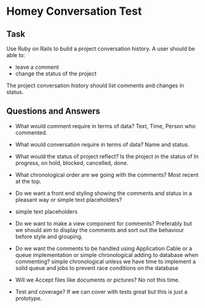 # Homey Conversation Test

## Task

Use Ruby on Rails to build a project conversation history. A user should be able to:

- leave a comment
- change the status of the project

The project conversation history should list comments and changes in status.

## Questions and Answers

- What would comment require in terms of data? Text, Time, Person who commented.
- What would conversation require in terms of data? Name and status.

- What would the status of project reflect? Is the project in the status of In progress, on hold, blocked, cancelled,
  done.

- What chronological order are we going with the comments? Most recent at the top.

- Do we want a front end styling showing the comments and status in a pleasant way or simple text placeholders? 
- simple text placeholders
- Do we want to make a view component for comments? Preferably but we should aim to display the comments and sort 
  out the behaviour before style and grouping. 

- Do we want the comments to be handled using Application Cable or a queue implementation or simple chronological 
  adding to database when commenting? simple chronological unless we have time to implement a solid queue and jobs 
  to prevent race conditions on the database

- Will we Accept files like documents or pictures? No not this time.

- Test and coverage? If we can cover with tests great but this is just a prototype. 
